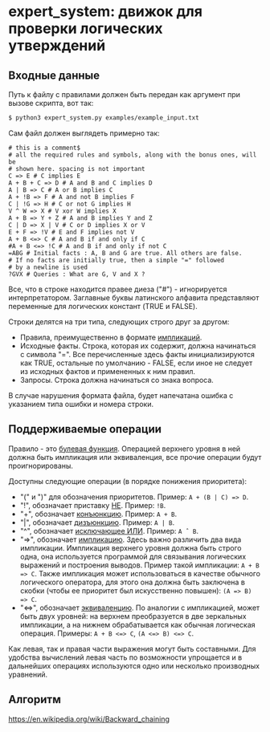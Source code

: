 # expert_system: движок для проверки логических утверждений





## Входные данные

Путь к файлу с правилами должен быть передан как аргумент при вызове скрипта, вот так:

```bash
$ python3 expert_system.py examples/example_input.txt
```

Сам файл должен выглядеть примерно так:

```
# this is a comment$
# all the required rules and symbols, along with the bonus ones, will be
# shown here. spacing is not important
C => E # C implies E
A + B + C => D # A and B and C implies D
A | B => C # A or B implies C
A + !B => F # A and not B implies F
C | !G => H # C or not G implies H
V ^ W => X # V xor W implies X
A + B => Y + Z # A and B implies Y and Z
C | D => X | V # C or D implies X or V
E + F => !V # E and F implies not V
A + B <=> C # A and B if and only if C
#A + B <=> !C # A and B if and only if not C
=ABG # Initial facts : A, B and G are true. All others are false.
# If no facts are initially true, then a simple "=" followed
# by a newline is used
?GVX # Queries : What are G, V and X ?
```

Все, что в строке находится правее диеза ("#") - игнорируется интерпретатором. Заглавные буквы латинского алфавита представляют переменные для логических констант (TRUE и FALSE).

Строки делятся на три типа, следующих строго друг за другом:
- Правила, преимущественно в формате [импликаций](https://en.wikipedia.org/wiki/Material_conditional).
- Исходные факты. Строка, которая их содержит, должна начинаться с символа "=". Все перечисленные здесь факты инициализируются как TRUE, остальные по умолчанию - FALSE, если иное не следует из исходных фактов и примененных к ним правил.
- Запросы. Строка должна начинаться со знака вопроса.

В случае нарушения формата файла, будет напечатана ошибка с указанием типа ошибки и номера строки.


## Поддерживаемые операции

Правило - это [булевая функция](https://en.wikipedia.org/wiki/Boolean_function). Операцией верхнего уровня в ней должна быть импликация или эквиваленция, все прочие операции будут проигнорированы.

Доступны следующие операции (в порядке понижения приоритета):

- "(" и ")" для обозначения приоритетов. Пример: ```A + (B | C) => D```.
- "!", обозначает приставку [НЕ](https://en.wikipedia.org/wiki/Negation). Пример: ```!B```.
- "+", обозначает [конъюнкцию](https://en.wikipedia.org/wiki/Logical_conjunction). Пример: ```A + B```.
- "|", обозначает [дизъюнкцию](https://en.wikipedia.org/wiki/Logical_disjunction). Пример: ```A | B```.
- "^", обозначает [исключающее ИЛИ](https://en.wikipedia.org/wiki/Exclusive_or). Пример: ```A ˆ B```.
- "=>", обозначает [импликацию](https://en.wikipedia.org/wiki/Material_conditional). Здесь важно различить два вида импликации. Импликация верхнего уровня должна быть строго одна, она используется программой для связывания логических выражений и построения выводов. Пример такой импликации: ```A + B => C```. Также импликация может использоваться в качестве обычного логического оператора, для этого она должна быть заключена в скобки (чтобы ее приоритет был искусственно повышен): ```(A => B) => C```.
- "<=>", обозначает [эквиваленцию](https://en.wikipedia.org/wiki/Logical_equality). По аналогии с импликацией, может быть двух уровней: на верхнем преобразуется в две зеркальных импликации, а на нижнем обрабатывается как обычная логическая операция. Примеры: ```A + B <=> C```, ```(A <=> B) <=> C```.

Как левая, так и правая части выражения могут быть составными. Для удобства вычислений левая часть по возможности упрощается и в дальнейших операциях используются одно или несколько производных уравнений.


## Алгоритм
https://en.wikipedia.org/wiki/Backward_chaining
